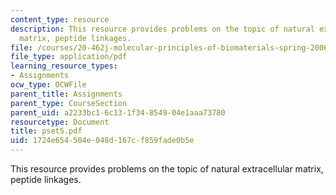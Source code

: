 ```yaml
---
content_type: resource
description: This resource provides problems on the topic of natural extracellular
  matrix, peptide linkages.
file: /courses/20-462j-molecular-principles-of-biomaterials-spring-2006/1724e654504e048d167cf859fade0b5e_pset5.pdf
file_type: application/pdf
learning_resource_types:
- Assignments
ocw_type: OCWFile
parent_title: Assignments
parent_type: CourseSection
parent_uid: a2233bc1-6c13-1f34-8549-04e1aaa73780
resourcetype: Document
title: pset5.pdf
uid: 1724e654-504e-048d-167c-f859fade0b5e
---
```

This resource provides problems on the topic of natural extracellular matrix, peptide linkages.